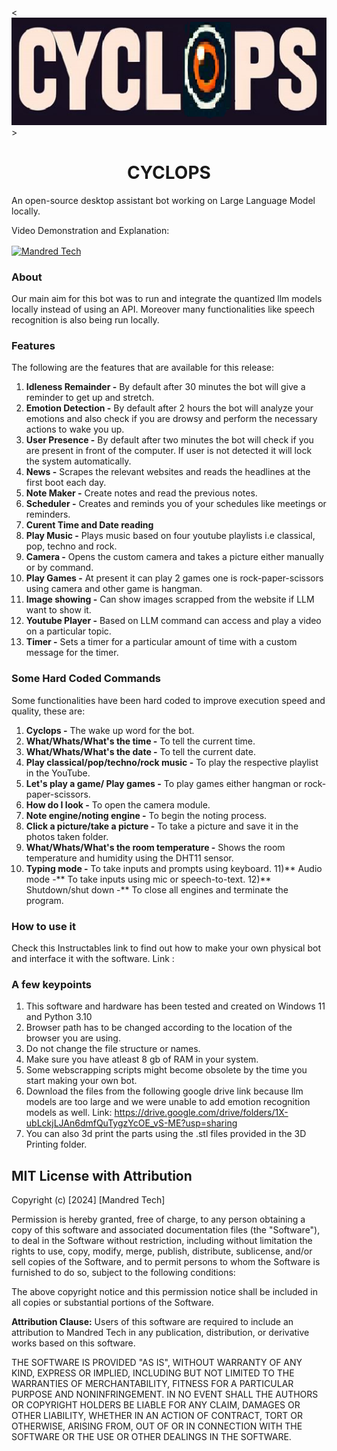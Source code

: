<![Header](./TextLogo.png)>
<h1 align="center">CYCLOPS</h1>

An open-source desktop assistant bot working on Large Language Model locally.

Video Demonstration and Explanation:
<p align="left">
<a href="https://youtu.be/jYEJakEAMzM?si=n_CALfYUGUDMKFSB" target="blank"><img align="center" src="https://raw.githubusercontent.com/rahuldkjain/github-profile-readme-generator/master/src/images/icons/Social/youtube.svg" alt="Mandred Tech" height="30" width="40" /></a>
</p>

### About
Our main aim for this bot was to run and integrate the quantized llm models locally instead of using an API. Moreover many functionalities like speech recognition 
is also being run locally.


### Features
The following are the features that are available for this release:
1) **Idleness Remainder -** By default after 30 minutes the bot will give a reminder to get up and stretch.
2) **Emotion Detection -** By default after 2 hours the bot will analyze your emotions and also check if you are drowsy and perform the necessary actions to wake you up.
3) **User Presence -** By default after two minutes the bot will check if you are present in front of the computer. If user is not detected it will lock the system automatically.
4) **News -** Scrapes the relevant websites and reads the headlines at the first boot each day.
5) **Note Maker -** Create notes and read the previous notes.
6) **Scheduler -** Creates and reminds you of your schedules like meetings or reminders.
7) **Curent Time and Date reading**
8) **Play Music -** Plays music based on four youtube playlists i.e classical, pop, techno and rock.
9) **Camera -** Opens the custom camera and takes a picture either manually or by command.
10) **Play Games -** At present it can play 2 games one is rock-paper-scissors using camera and other game is hangman.
11) **Image showing -** Can show images scrapped from the website if LLM want to show it.
12) **Youtube Player -** Based on LLM command can access and play a video on a particular topic.
13) **Timer -** Sets a timer for a particular amount of time with a custom message for the timer.

### Some Hard Coded Commands
Some functionalities have been hard coded to improve execution speed and quality, these are:
1) **Cyclops -** The wake up word for the bot.
2) **What/Whats/What's the time -** To tell the current time.
3) **What/Whats/What's the date -** To tell the current date.
4) **Play classical/pop/techno/rock music -** To play the respective playlist in the YouTube.
5) **Let's play a game/ Play games -** To play games either hangman or rock-paper-scissors.
6) **How do I look -** To open the camera module.
7) **Note engine/noting engine -** To begin the noting process.
8) **Click a picture/take a picture -** To take a picture and save it in the photos taken folder.
9) **What/Whats/What's the room temperature -** Shows the room temperature and humidity using the DHT11 sensor.
10) **Typing mode -** To take inputs and prompts using keyboard.
11)** Audio mode -** To take inputs using mic or speech-to-text.
12)** Shutdown/shut down -** To close all engines and terminate the program.

### How to use it
Check this Instructables link to find out how to make your own physical bot and interface it with the software.
Link :

### A few keypoints
1) This software and hardware has been tested and created on Windows 11 and Python 3.10
2) Browser path has to be changed according to the location of the browser you are using.
3) Do not change the file structure or names.
4) Make sure you have atleast 8 gb of RAM in your system.
5) Some webscrapping scripts might become obsolete by the time you start making your own bot.
6) Download the files from the following google drive link because llm models are too large and we were unable to add emotion recognition models as well.
Link: https://drive.google.com/drive/folders/1X-ubLckjLJAn6dmfQuTygzYcOE_vS-ME?usp=sharing
7) You can also 3d print the parts using the .stl files provided in the 3D Printing folder.

## MIT License with Attribution

Copyright (c) [2024] [Mandred Tech]

Permission is hereby granted, free of charge, to any person obtaining a copy of this software and associated documentation files (the "Software"), to deal in the Software without restriction, including without limitation the rights to use, copy, modify, merge, publish, distribute, sublicense, and/or sell copies of the Software, and to permit persons to whom the Software is furnished to do so, subject to the following conditions:

The above copyright notice and this permission notice shall be included in all copies or substantial portions of the Software.

**Attribution Clause:**
Users of this software are required to include an attribution to Mandred Tech in any publication, distribution, or derivative works based on this software.

THE SOFTWARE IS PROVIDED "AS IS", WITHOUT WARRANTY OF ANY KIND, EXPRESS OR IMPLIED, INCLUDING BUT NOT LIMITED TO THE WARRANTIES OF MERCHANTABILITY, FITNESS FOR A PARTICULAR PURPOSE AND NONINFRINGEMENT. IN NO EVENT SHALL THE AUTHORS OR COPYRIGHT HOLDERS BE LIABLE FOR ANY CLAIM, DAMAGES OR OTHER LIABILITY, WHETHER IN AN ACTION OF CONTRACT, TORT OR OTHERWISE, ARISING FROM, OUT OF OR IN CONNECTION WITH THE SOFTWARE OR THE USE OR OTHER DEALINGS IN THE SOFTWARE.

